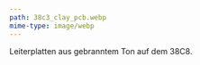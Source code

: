 ```yaml
---
path: 38c3_clay_pcb.webp
mime-type: image/webp
---
```


Leiterplatten aus gebranntem Ton auf dem 38C8.
